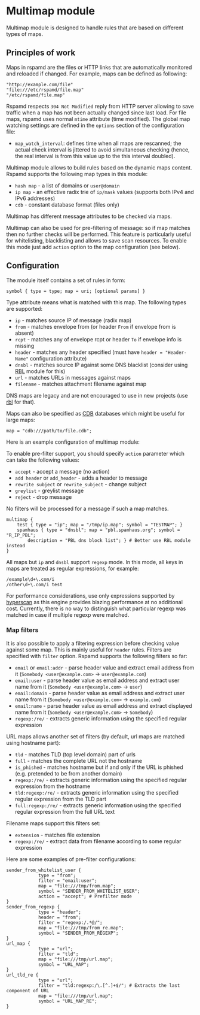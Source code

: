 # Multimap module

Multimap module is designed to handle rules that are based on different types of maps.

## Principles of work

Maps in rspamd are the files or HTTP links that are automatically monitored and reloaded
if changed. For example, maps can be defined as following:

	"http://example.com/file"
	"file:///etc/rspamd/file.map"
	"/etc/rspamd/file.map"

Rspamd respects `304 Not Modified` reply from HTTP server allowing to save traffic
when a map has not been actually changed since last load. For file maps, rspamd uses normal
`mtime` attribute (time modified). The global map watching settings are defined in the
`options` section of the configuration file:

* `map_watch_interval`: defines time when all maps are rescanned; the actual check interval is jittered to avoid simultaneous checking (hence, the real interval is from this value up to the this interval doubled).

Multimap module allows to build rules based on the dynamic maps content. Rspamd supports the following
map types in this module:

* `hash map` - a list of domains or `user@domain`
* `ip map` - an effective radix trie of `ip/mask` values (supports both IPv4 and IPv6 addresses)
* `cdb` - constant database format (files only)

Multimap has different message attributes to be checked via maps.


Multimap can also be used for pre-filtering of message: so if map matches then no further checks will be performed. This feature is particularly useful for whitelisting, blacklisting and allows to save scan resources. To enable this mode just add `action` option to the map configuration (see below).

## Configuration

The module itself contains a set of rules in form:

	symbol { type = type; map = uri; [optional params] }

Type attribute means what is matched with this map. The following types are supported:

* `ip` - matches source IP of message (radix map)
* `from` - matches envelope from (or header `From` if envelope from is absent)
* `rcpt` - matches any of envelope rcpt or header `To` if envelope info is missing
* `header` - matches any header specified (must have `header = "Header-Name"` configuration attribute)
* `dnsbl` - matches source IP against some DNS blacklist (consider using [RBL](rbl.md) module for this)
* `url` - matches URLs in messages against maps
* `filename` - matches attachment filename against map

DNS maps are legacy and are not encouraged to use in new projects (use [rbl](rbl.md) for that).

Maps can also be specified as [CDB](http://www.corpit.ru/mjt/tinycdb.html) databases which might be useful for large maps:

	map = "cdb:///path/to/file.cdb";

Here is an example configuration of multimap module:

To enable pre-filter support, you should specify `action` parameter which can take the
following values:

* `accept` - accept a message (no action)
* `add header` or `add_header` - adds a header to message
* `rewrite subject` or `rewrite_subject` - change subject
* `greylist` - greylist message
* `reject` - drop message

No filters will be processed for a message if such a map matches.

~~~nginx
multimap {
	test { type = "ip"; map = "/tmp/ip.map"; symbol = "TESTMAP"; }
	spamhaus { type = "dnsbl"; map = "pbl.spamhaus.org"; symbol = "R_IP_PBL";
		description = "PBL dns block list"; } # Better use RBL module instead
}
~~~

All maps but `ip` and `dnsbl` support `regexp` mode. In this mode, all keys in maps are treated as regular expressions, for example:

	/example\d+\.com/i
	/other\d+\.com/i test

For performance considerations, use only expressions supported by [hyperscan](http://01org.github.io/hyperscan/dev-reference/compilation.html#pattern-support) as this engine provides blazing performance at no additional cost. Currently, there is no way to distinguish what particular regexp was matched in case if multiple regexp were matched.

### Map filters

It is also possible to apply a filtering expression before checking value against some map. This is mainly useful
for `header` rules. Filters are specified with `filter` option. Rspamd supports the following filters so far:

* `email` or `email:addr` - parse header value and extract email address from it (`Somebody <user@example.com>` -> `user@example.com`)
* `email:user` - parse header value as email address and extract user name from it (`Somebody <user@example.com>` -> `user`)
*  `email:domain` - parse header value as email address and extract user name from it (`Somebody <user@example.com>` -> `example.com`)
*  `email:name` - parse header value as email address and extract displayed name from it (`Somebody <user@example.com>` -> `Somebody`)
* `regexp:/re/` - extracts generic information using the specified regular expression

URL maps allows another set of filters (by default, url maps are matched using hostname part):

* `tld` - matches TLD (top level domain) part of urls
* `full` - matches the complete URL not the hostname
* `is_phished` - matches hostname but if and only if the URL is phished (e.g. pretended to be from another domain)
* `regexp:/re/` - extracts generic information using the specified regular expression from the hostname
* `tld:regexp:/re/` - extracts generic information using the specified regular expression from the TLD part
* `full:regexp:/re/` - extracts generic information using the specified regular expression from the full URL text

Filename maps support this filters set:

* `extension` - matches file extension
* `regexp:/re/` - extract data from filename according to some regular expression

Here are some examples of pre-filter configurations:

~~~nginx
sender_from_whitelist_user {
            type = "from";
            filter = "email:user";
            map = "file:///tmp/from.map";
            symbol = "SENDER_FROM_WHITELIST_USER";
            action = "accept"; # Prefilter mode
}
sender_from_regexp {
            type = "header";
            header = "from";
            filter = "regexp:/.*@/";
            map = "file:///tmp/from_re.map";
            symbol = "SENDER_FROM_REGEXP";
}
url_map {
            type = "url";
            filter = "tld";
            map = "file:///tmp/url.map";
            symbol = "URL_MAP";
}
url_tld_re {
            type = "url";
            filter = "tld:regexp:/\.[^.]+$/"; # Extracts the last component of URL
            map = "file:///tmp/url.map";
            symbol = "URL_MAP_RE";
}
~~~